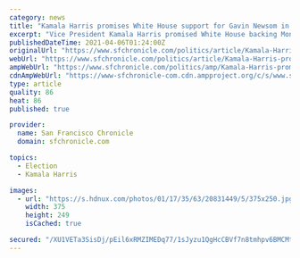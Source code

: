 ```yaml
---
category: news
title: "Kamala Harris promises White House support for Gavin Newsom in recall election"
excerpt: "Vice President Kamala Harris promised White House backing Monday for Gov. Gavin Newsom in his likely recall election, saying she and President Biden “will be supportive as much as we possibly can.” “We are unambiguous in our support for Gov."
publishedDateTime: 2021-04-06T01:24:00Z
originalUrl: "https://www.sfchronicle.com/politics/article/Kamala-Harris-promises-White-House-support-for-16078969.php"
webUrl: "https://www.sfchronicle.com/politics/article/Kamala-Harris-promises-White-House-support-for-16078969.php"
ampWebUrl: "https://www.sfchronicle.com/politics/amp/Kamala-Harris-promises-White-House-support-for-16078969.php"
cdnAmpWebUrl: "https://www-sfchronicle-com.cdn.ampproject.org/c/s/www.sfchronicle.com/politics/amp/Kamala-Harris-promises-White-House-support-for-16078969.php"
type: article
quality: 86
heat: 86
published: true

provider:
  name: San Francisco Chronicle
  domain: sfchronicle.com

topics:
  - Election
  - Kamala Harris

images:
  - url: "https://s.hdnux.com/photos/01/17/35/63/20831449/5/375x250.jpg"
    width: 375
    height: 249
    isCached: true

secured: "/XU1VETa3SisDj/pEil6xRMZIMEDq77/1sJyzu1QgHcCBVf7n8tmhpv6BMCMtdg+ovIrxuYBlQlvOJNFYyY4wPOBTXyEcfLoQXLcySutB16bwVKshKevvrr96pNMSAk3AckgOm8Xq3qPEfvlGIz+6gcciw4Mb7u67zLmtMP55+ZvyxGbb+JTvSG1sqE+e+dunK8dpCLCz9u1KSI7t33f0vRdVOnFEG3B/QNKAKQqxxG1H2QgfF9gHFg/RRKqrAezVmBUkfO5mibs/i9GcGmDVRYM+dZ5iIQFdIIp+k41l2MSzNo0wqlynMsdiWlSjY8HzQ+e0jNDrG9RAULdSdPaKqWa+1vIkY9HVXYveQdWbLc=;4OlV3X+GmLvrRjzSEaPCwQ=="
---
```



